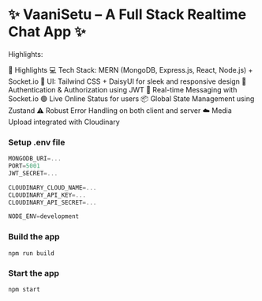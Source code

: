 # ✨ VaaniSetu – A Full Stack Realtime Chat App ✨
Highlights:

🚀 Highlights
💻 Tech Stack: MERN (MongoDB, Express.js, React, Node.js) + Socket.io
🎨 UI: Tailwind CSS + DaisyUI for sleek and responsive design
🔐 Authentication & Authorization using JWT
💬 Real-time Messaging with Socket.io
🟢 Live Online Status for users
📦 Global State Management using Zustand
⚠️ Robust Error Handling on both client and server
☁️ Media Upload integrated with Cloudinary


### Setup .env file

```js
MONGODB_URI=...
PORT=5001
JWT_SECRET=...

CLOUDINARY_CLOUD_NAME=...
CLOUDINARY_API_KEY=...
CLOUDINARY_API_SECRET=...

NODE_ENV=development
```

### Build the app

```shell
npm run build
```

### Start the app

```shell
npm start
```

